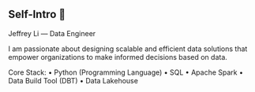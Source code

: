 ## Self-Intro 👋

<!--
**Agiwar/Agiwar** is a ✨ _special_ ✨ repository because its `README.md` (this file) appears on your GitHub profile.

Here are some ideas to get you started:

- 🔭 I’m currently working on ...
- 🌱 I’m currently learning ...
- 👯 I’m looking to collaborate on ...
- 🤔 I’m looking for help with ...
- 💬 Ask me about ...
- 📫 How to reach me: ...
- 😄 Pronouns: ...
- ⚡ Fun fact: ...
-->

Jeffrey Li — Data Engineer

I am passionate about designing scalable and efficient data solutions that empower organizations to make informed decisions based on data.

Core Stack:
• Python (Programming Language)
• SQL
• Apache Spark
• Data Build Tool (DBT)
• Data Lakehouse

